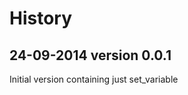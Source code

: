 History
========

24-09-2014  version 0.0.1
--------------------------
Initial version containing just set_variable